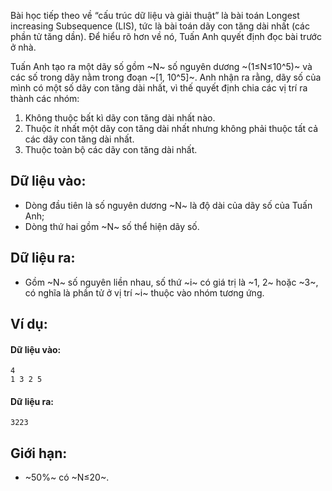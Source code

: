 Bài học tiếp theo về “cấu trúc dữ liệu và giải thuật” là bài toán Longest increasing Subsequence (LIS), tức là bài toán dãy con tăng dài nhất (các phần tử tăng dần). Để hiểu rõ hơn về nó, Tuấn Anh quyết định đọc bài trước ở nhà.

Tuấn Anh tạo ra một dãy số gồm ~N~ số nguyên dương ~(1≤N≤10^5)~ và các số trong dãy nằm trong đoạn ~[1, 10^5]~. Anh nhận ra rằng, dãy số của mình có một số dãy con tăng dài nhất, vì thế quyết định chia các vị trí ra thành các nhóm:

1. Không thuộc bất kì dãy con tăng dài nhất nào.
2. Thuộc ít nhất một dãy con tăng dài nhất nhưng không phải thuộc tất cả các dãy con tăng dài nhất.
3. Thuộc toàn bộ các dãy con tăng dài nhất.

## Dữ liệu vào:
- Dòng đầu tiên là số nguyên dương ~N~ là độ dài của dãy số của Tuấn Anh;
- Dòng thứ hai gồm ~N~ số thể hiện dãy số.

## Dữ liệu ra:
- Gồm ~N~ số nguyên liền nhau, số thứ ~i~ có giá trị là ~1, 2~ hoặc ~3~, có nghĩa là phần tử ở vị trí ~i~ thuộc vào nhóm tương ứng.

## Ví dụ:
#### Dữ liệu vào:
```
4
1 3 2 5
```

#### Dữ liệu ra:
```
3223
```

## Giới hạn:
- ~50\%~ có ~N≤20~.
